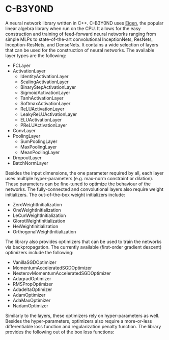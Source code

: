# C-B3Y0ND
A neural network library written in C++. C-B3Y0ND uses [Eigen](http://eigen.tuxfamily.org), the popular linear algebra library when run on the CPU. It allows for the easy construction and training of feed-forward neural networks ranging from simple MLPs to state-of-the-art convolutional InceptionNets, ResNets, Inception-ResNets, and DenseNets. It contains a wide selection of layers that can be used for the construction of neural networks. The available layer types are the following:
* FCLayer
* ActivationLayer
  * IdentityActivationLayer
  * ScalingActivationLayer
  * BinaryStepActivationLayer
  * SigmoidActivationLayer
  * TanhActivationLayer
  * SoftmaxActivationLayer
  * ReLUActivationLayer
  * LeakyReLUActivationLayer
  * ELUActivationLayer
  * PReLUActivationLayer
* ConvLayer
* PoolingLayer
  * SumPoolingLayer
  * MaxPoolingLayer
  * MeanPoolingLayer
* DropoutLayer
* BatchNormLayer

Besides the input dimensions, the one parameter required by all, each layer uses multiple hyper-parameters (e.g. max-norm constraint or dilation). These parameters can be fine-tuned to optimize the behaviour of the networks. The fully-connected and convolutional layers also require weight initializers. The out-of-the-box weight initializers include:
* ZeroWeightInitialization
* OneWeightInitialization
* LeCunWeightInitialization
* GlorotWeightInitialization
* HeWeightInitialization
* OrthogonalWeightInitialization

The library also provides optimizers that can be used to train the networks via backpropagation. The currently available (first-order gradient descent) optimizers include the following:
* VanillaSGDOptimizer
* MomentumAcceleratedSGDOptimizer
* NesterovMomentumAcceleratedSGDOptimizer
* AdagradOptimizer
* RMSPropOptimizer
* AdadeltaOptimizer
* AdamOptimizer
* AdaMaxOptimizer
* NadamOptimizer

Similarly to the layers, these optimizers rely on hyper-parameters as well. Besides the hyper-parameters, optimizers also require a more-or-less differentiable loss function and regularization penalty function. The library provides the following out of the box loss functions:
